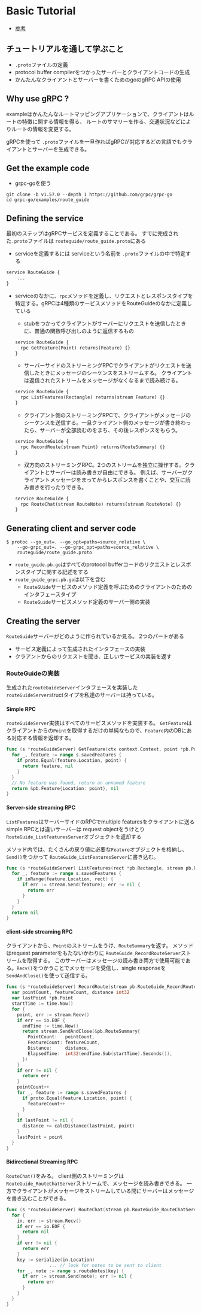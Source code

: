 # Basic Tutorial

- [参考](https://grpc.io/docs/languages/go/basics/)

## チュートリアルを通して学ぶこと

- `.proto`ファイルの定義
- protocol buffer compilerをつかったサーバーとクライアントコードの生成
- かんたんなクライアントとサーバーを書くためのgoのgRPC APIの使用

## Why use gRPC ?

exampleはかんたんなルートマッピングアプリケーションで、クライアントはルートの特徴に関する情報を得る、
ルートのサマリーを作る、交通状況などによりルートの情報を変更する。

gRPCを使って `.proto`ファイルを一旦作ればgRPCが対応するどの言語でもクライアントとサーバーを生成できる。

## Get the example code

- grpc-goを使う

```shell
git clone -b v1.57.0 --depth 1 https://github.com/grpc/grpc-go
cd grpc-go/examples/route_guide
```

## Defining the service

最初のステップはgRPCサービスを定義することである。
すでに完成された`.proto`ファイルは `routeguide/route_guide.proto`にある

- serviceを定義するには serviceという名前を `.proto`ファイルの中で特定する

```proto
service RouteGuide {
    ...
}
```

- serviceのなかに、`rpc`メソッドを定義し、リクエストとレスポンスタイプを特定する。gRPCは4種類のサービスメソッドをRouteGuideのなかに定義している

  - stubをつかってクライアントがサーバーにリクエストを送信したときに、普通の関数呼び出しのように返信するもの

  ```proto
  service RouteGuide {
    rpc GetFeature(Point) returns(Feature) {}
  }
  ```

  - サーバーサイドのストリーミングRPCでクライアントがリクエストを送信したときにメッセージのシーケンスをストリームする。
    クライアントは返信されたストリームをメッセージがなくなるまで読み続ける。

  ```proto
  service RouteGuide {
    rpc ListFeatures(Rectangle) returns(stream Feature) {}
  }
  ```

  - クライアント側のストリーミングRPCで、クライアントがメッセージのシーケンスを送信する。一旦クライアント側のメッセージが書き終わったら、サーバーが全部読むのをまち、その後レスポンスをもらう。

  ```proto
  service RouteGuide {
    rpc RecordRoute(stream Point) returns(RouteSummary) {}
  }
  ```

  - 双方向のストリーミングRPC。2つのストリームを独立に操作する。クライアントとサーバーは読み書きが自由にできる。
  例えば、サーバーがクライアントメッセージをまってからレスポンスを書くことや、交互に読み書きを行ったりできる。

  ```proto
  service RouteGuide {
    rpc RouteChat(stream RouteNote) returns(stream RouteNote) {}
  }
  ```

## Generating client and server code

```shell
$ protoc --go_out=. --go_opt=paths=source_relative \
    --go-grpc_out=. --go-grpc_opt=paths=source_relative \
    routeguide/route_guide.proto
```

- `route_guide.pb.go`はすべてのprotocol bufferコードのリクエストとレスポンスタイプに関する記述をする
- `route_guide_grpc.pb.go`は以下を含む
  - `RouteGUide`サービスのメソッド定義を呼ぶためのクライアントのためのインタフェースタイプ
  - `RouteGuide`サービスメソッド定義のサーバー側の実装

## Creating the server

`RouteGuide`サーバーがどのように作られているか見る。
2つのパートがある

- サービス定義によって生成されたインタフェースの実装
- クラアントからのリクエストを聞き、正しいサービスの実装を返す

### RouteGuideの実装

生成された`routeGuideServer`インタフェースを実装した`routeGuideServer`structタイプを私達のサーバーは持っている。

#### Simple RPC

`routeGuideServer`実装はすべてのサービスメソッドを実装する。
`GetFeature`はクライアントからの`Point`を取得するだけの単純なもので、`Feature`内のDBにある対応する情報を返却する。

```go
func (s *routeGuideServer) GetFeature(ctx context.Context, point *pb.Point) (*pb.Feature, error) {
  for _, feature := range s.savedFeatures {
    if proto.Equal(feature.Location, point) {
      return feature, nil
    }
  }
  // No feature was found, return an unnamed feature
  return &pb.Feature{Location: point}, nil
}
```

#### Server-side streaming RPC

`ListFeatures`はサーバーサイドのRPCでmultiple featuresをクライアントに送る
simple RPCとは違いサーバーは request objectをうけとり`RouteGuide_ListFeaturesServer`オブジェクトを返却する

メソッド内では、たくさんの戻り値に必要な`Feature`オブジェクトを格納し、`Send()`をつかって `RouteGuide_ListFeaturesServer`に書き込む。

```go
func (s *routeGuideServer) ListFeatures(rect *pb.Rectangle, stream pb.RouteGuide_ListFeaturesServer) error {
  for _, feature := range s.savedFeatures {
    if inRange(feature.Location, rect) {
      if err := stream.Send(feature); err != nil {
        return err
      }
    }
  }
  return nil
}
```

#### client-side streaming RPC

クライアントから、`Point`のストリームをうけ、`RouteSummary`を返す。
メソッドはrequest parameterをもたないかわりに `RouteGuide_RecordRouteServer`ストリームを取得する。
このサーバーはメッセージの読み書き両方で使用可能である。`Recv()`をつかうことでメッセージを受信し、single responseを`SendAndClose()`を使って送信する。

```go
func (s *routeGuideServer) RecordRoute(stream pb.RouteGuide_RecordRouteServer) error {
  var pointCount, featureCount, distance int32
  var lastPoint *pb.Point
  startTime := time.Now()
  for {
    point, err := stream.Recv()
    if err == io.EOF {
      endTime := time.Now()
      return stream.SendAndClose(&pb.RouteSummary{
        PointCount:   pointCount,
        FeatureCount: featureCount,
        Distance:     distance,
        ElapsedTime:  int32(endTime.Sub(startTime).Seconds()),
      })
    }
    if err != nil {
      return err
    }
    pointCount++
    for _, feature := range s.savedFeatures {
      if proto.Equal(feature.Location, point) {
        featureCount++
      }
    }
    if lastPoint != nil {
      distance += calcDistance(lastPoint, point)
    }
    lastPoint = point
  }
}
```

#### Bidirectional Streaming RPC

`RouteChat()`をみる。
client側のストリーミングは `RouteGuide_RouteChatServer`ストリームで、メッセージを読み書きできる。
一方でクライアントがメッセージをストリームしている間にサーバーはメッセージを書き込むことができる。

```go
func (s *routeGuideServer) RouteChat(stream pb.RouteGuide_RouteChatServer) error {
  for {
    in, err := stream.Recv()
    if err == io.EOF {
      return nil
    }
    if err != nil {
      return err
    }
    key := serialize(in.Location)
                ... // look for notes to be sent to client
    for _, note := range s.routeNotes[key] {
      if err := stream.Send(note); err != nil {
        return err
      }
    }
  }
}
```
